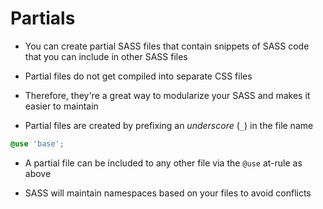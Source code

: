 # Partials

- You can create partial SASS files that contain snippets of SASS code that you
can include in other SASS files

- Partial files do not get compiled into separate CSS files

- Therefore, they're a great way to modularize your SASS and makes it easier to
maintain

- Partial files are created by prefixing an *underscore* (`_`) in the file name

```css
@use 'base';
```

- A partial file can be included to any other file via the `@use` at-rule as above

- SASS will maintain namespaces based on your files to avoid conflicts
